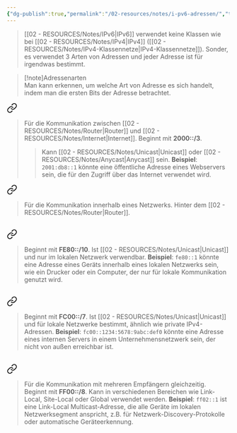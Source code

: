 ```yaml
---
{"dg-publish":true,"permalink":"/02-resources/notes/i-pv6-adressen/","tags":["informatik/netzwerk/ip/ipv6"],"noteIcon":"","updated":"2025-10-29T12:59:07.027+01:00"}
---
```


> [[02 - RESOURCES/Notes/IPv6\|IPv6]] verwendet keine Klassen wie bei [[02 - RESOURCES/Notes/IPv4\|IPv4]] ([[02 - RESOURCES/Notes/IPv4-Klassennetze\|IPv4-Klassennetze]]).
> Sonder, es verwendet 3 Arten von Adressen und jeder Adresse ist für irgendwas bestimmt.


>[!note]Adressenarten  
Man kann erkennen, um welche Art von Adresse es sich handelt, 
indem man die ersten Bits der Adresse betrachtet.


<div class="transclusion internal-embed is-loaded"><a class="markdown-embed-link" href="/02-resources/notes/i-pv6-public/" aria-label="Open link"><svg xmlns="http://www.w3.org/2000/svg" width="24" height="24" viewBox="0 0 24 24" fill="none" stroke="currentColor" stroke-width="2" stroke-linecap="round" stroke-linejoin="round" class="svg-icon lucide-link"><path d="M10 13a5 5 0 0 0 7.54.54l3-3a5 5 0 0 0-7.07-7.07l-1.72 1.71"></path><path d="M14 11a5 5 0 0 0-7.54-.54l-3 3a5 5 0 0 0 7.07 7.07l1.71-1.71"></path></svg></a><div class="markdown-embed">




>Für die Kommunikation zwischen [[02 - RESOURCES/Notes/Router\|Router]] und [[02 - RESOURCES/Notes/Internet\|Internet]]. Beginnt mit **2000::/3**.
>> Kann [[02 - RESOURCES/Notes/Unicast\|Unicast]] oder [[02 - RESOURCES/Notes/Anycast\|Anycast]] sein. **Beispiel**: `2001:db8::1` könnte eine öffentliche Adresse eines Webservers sein, die für den Zugriff über das Internet verwendet wird.


</div></div>



<div class="transclusion internal-embed is-loaded"><a class="markdown-embed-link" href="/02-resources/notes/i-pv6-private/" aria-label="Open link"><svg xmlns="http://www.w3.org/2000/svg" width="24" height="24" viewBox="0 0 24 24" fill="none" stroke="currentColor" stroke-width="2" stroke-linecap="round" stroke-linejoin="round" class="svg-icon lucide-link"><path d="M10 13a5 5 0 0 0 7.54.54l3-3a5 5 0 0 0-7.07-7.07l-1.72 1.71"></path><path d="M14 11a5 5 0 0 0-7.54-.54l-3 3a5 5 0 0 0 7.07 7.07l1.71-1.71"></path></svg></a><div class="markdown-embed">





> Für die Kommunikation innerhalb eines Netzwerks. 
> Hinter dem [[02 - RESOURCES/Notes/Router\|Router]].

## 
<div class="transclusion internal-embed is-loaded"><a class="markdown-embed-link" href="/02-resources/notes/i-pv6-link-local-adresse/" aria-label="Open link"><svg xmlns="http://www.w3.org/2000/svg" width="24" height="24" viewBox="0 0 24 24" fill="none" stroke="currentColor" stroke-width="2" stroke-linecap="round" stroke-linejoin="round" class="svg-icon lucide-link"><path d="M10 13a5 5 0 0 0 7.54.54l3-3a5 5 0 0 0-7.07-7.07l-1.72 1.71"></path><path d="M14 11a5 5 0 0 0-7.54-.54l-3 3a5 5 0 0 0 7.07 7.07l1.71-1.71"></path></svg></a><div class="markdown-embed">




> Beginnt mit **FE80::/10**. Ist [[02 - RESOURCES/Notes/Unicast\|Unicast]] und nur im lokalen Netzwerk verwendbar. **Beispiel**: `fe80::1` könnte eine Adresse eines Geräts innerhalb eines lokalen Netzwerks sein, wie ein Drucker oder ein Computer, der nur für lokale Kommunikation genutzt wird.

</div></div>


## 
<div class="transclusion internal-embed is-loaded"><a class="markdown-embed-link" href="/02-resources/notes/i-pv6-unique-local-adresse/" aria-label="Open link"><svg xmlns="http://www.w3.org/2000/svg" width="24" height="24" viewBox="0 0 24 24" fill="none" stroke="currentColor" stroke-width="2" stroke-linecap="round" stroke-linejoin="round" class="svg-icon lucide-link"><path d="M10 13a5 5 0 0 0 7.54.54l3-3a5 5 0 0 0-7.07-7.07l-1.72 1.71"></path><path d="M14 11a5 5 0 0 0-7.54-.54l-3 3a5 5 0 0 0 7.07 7.07l1.71-1.71"></path></svg></a><div class="markdown-embed">




> Beginnt mit **FC00::/7**. Ist [[02 - RESOURCES/Notes/Unicast\|Unicast]] und für lokale Netzwerke bestimmt, ähnlich wie private IPv4-Adressen. **Beispiel**: `fc00::1234:5678:9abc:def0` könnte eine Adresse eines internen Servers in einem Unternehmensnetzwerk sein, der nicht von außen erreichbar ist.

</div></div>


## 
<div class="transclusion internal-embed is-loaded"><a class="markdown-embed-link" href="/02-resources/notes/i-pv6-multicast/" aria-label="Open link"><svg xmlns="http://www.w3.org/2000/svg" width="24" height="24" viewBox="0 0 24 24" fill="none" stroke="currentColor" stroke-width="2" stroke-linecap="round" stroke-linejoin="round" class="svg-icon lucide-link"><path d="M10 13a5 5 0 0 0 7.54.54l3-3a5 5 0 0 0-7.07-7.07l-1.72 1.71"></path><path d="M14 11a5 5 0 0 0-7.54-.54l-3 3a5 5 0 0 0 7.07 7.07l1.71-1.71"></path></svg></a><div class="markdown-embed">




> Für die Kommunikation mit mehreren Empfängern gleichzeitig. Beginnt mit **FF00::/8**. Kann in verschiedenen Bereichen wie Link-Local, Site-Local oder Global verwendet werden. **Beispiel**: `ff02::1` ist eine Link-Local Multicast-Adresse, die alle Geräte im lokalen Netzwerksegment anspricht, z.B. für Netzwerk-Discovery-Protokolle oder automatische Geräteerkennung.


</div></div>


</div></div>


